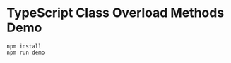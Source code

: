 TypeScript Class Overload Methods Demo
===========================

```
npm install
npm run demo
```
